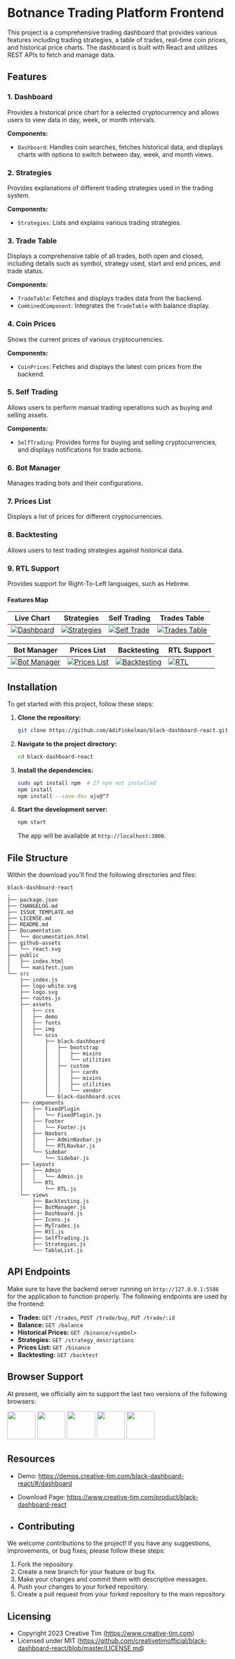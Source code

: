 # Botnance Trading Platform Frontend
This project is a comprehensive trading dashboard that provides various features including trading strategies, a table of trades, real-time coin prices, and historical price charts. The dashboard is built with React and utilizes REST APIs to fetch and manage data.

## Features

### 1. Dashboard
Provides a historical price chart for a selected cryptocurrency and allows users to view data in day, week, or month intervals.

**Components:**
- `Dashboard`: Handles coin searches, fetches historical data, and displays charts with options to switch between day, week, and month views.

### 2. Strategies
Provides explanations of different trading strategies used in the trading system.

**Components:**
- `Strategies`: Lists and explains various trading strategies.

### 3. Trade Table
Displays a comprehensive table of all trades, both open and closed, including details such as symbol, strategy used, start and end prices, and trade status.

**Components:**
- `TradeTable`: Fetches and displays trades data from the backend.
- `CombinedComponent`: Integrates the `TradeTable` with balance display.

### 4. Coin Prices
Shows the current prices of various cryptocurrencies.

**Components:**
- `CoinPrices`: Fetches and displays the latest coin prices from the backend.

### 5. Self Trading
Allows users to perform manual trading operations such as buying and selling assets.

**Components:**
- `SelfTrading`: Provides forms for buying and selling cryptocurrencies, and displays notifications for trade actions.

### 6. Bot Manager
Manages trading bots and their configurations.

### 7. Prices List
Displays a list of prices for different cryptocurrencies.

### 8. Backtesting
Allows users to test trading strategies against historical data.

### 9. RTL Support
Provides support for Right-To-Left languages, such as Hebrew.

#### Features Map
| Live Chart                                                                                                             | Strategies                                                                                                            | Self Trading                                                                                                               | Trades Table                                                                                                                                                                                                                               |
| --------------------------------------------------------------------------------------------------------------------- | ----------------------------------------------------------------------------------------------------------------------- | -------------------------------------------------------------------------------------------------------------------- | ---------------------------------------------------------------------------------------------------------- 
| [![Dashboard](https://github.com/AdiFinkelman/black-dashboard-react/assets/126038641/73c65c03-45d1-4bdd-9ecc-15964bd68880)](http://localhost:3000/admin/dashboard) | [![Strategies](https://github.com/AdiFinkelman/black-dashboard-react/assets/126038641/50bf276c-541f-4f15-a8f3-b386b57a9d14)](http://localhost:3000/admin/strategies) | [![Self Trade](https://github.com/AdiFinkelman/black-dashboard-react/assets/126038641/f95ecbc3-6dee-4512-9fdb-d2b2a341cbe3)](http://localhost:3000/admin/self-trading) |[![Trades Table](https://github.com/AdiFinkelman/black-dashboard-react/assets/126038641/00aa5c68-2a43-4bf8-a654-06499d152c5e)](http://localhost:3000/admin/trades-table) |

| Bot Manager                                                                                                             | Prices List                                                                                                            | Backtesting                                                                                                               | RTL Support                                                                                                                                                                                                                               |
| --------------------------------------------------------------------------------------------------------------------- | ----------------------------------------------------------------------------------------------------------------------- | -------------------------------------------------------------------------------------------------------------------- | ---------------------------------------------------------------------------------------------------------- 
| [![Bot Manager](https://github.com/AdiFinkelman/black-dashboard-react/assets/126038641/b3fec77c-2cb2-490e-aaf7-172d00a7bc6f)](http://localhost:3000/admin/bots-manager) | [![Prices List](https://github.com/AdiFinkelman/black-dashboard-react/assets/126038641/4a482283-10cc-4519-a9c7-2a943cbad2b1)](http://localhost:3000/admin/tables) | [![Backtesting](https://github.com/AdiFinkelman/black-dashboard-react/assets/126038641/133ac3bd-5094-4297-b57f-4aa123626d06)](http://localhost:3000/admin/Backtesting) | [![RTL](https://github.com/AdiFinkelman/black-dashboard-react/assets/126038641/e42cfb6b-4306-477b-a1aa-8af0eef8a5fc)](http://localhost:3000/rtl/rtl-support)

## Installation

To get started with this project, follow these steps:

1. **Clone the repository:**

    ```bash
    git clone https://github.com/AdiFinkelman/black-dashboard-react.git
    ```

2. **Navigate to the project directory:**

    ```bash
    cd black-dashboard-react
    ```

3. **Install the dependencies:**

    ```bash
    sudo apt install npm  # If npm not installed
    npm install
    npm install --save-dev ajv@^7 
    ```

4. **Start the development server:**

    ```bash
    npm start
    ```

   The app will be available at `http://localhost:3000`.


## File Structure

Within the download you'll find the following directories and files:

```
black-dashboard-react
.
├── package.json
├── CHANGELOG.md
├── ISSUE_TEMPLATE.md
├── LICENSE.md
├── README.md
├── Documentation
│   └── documentation.html
├── github-assets
│   └── react.svg
├── public
│   ├── index.html
│   └── manifest.json
└── src
    ├── index.js
    ├── logo-white.svg
    ├── logo.svg
    ├── routes.js
    ├── assets
    │   ├── css
    │   ├── demo
    │   ├── fonts
    │   ├── img
    │   └── scss
    │       ├── black-dashboard
    │       │   ├── bootstrap
    │       │   │   ├── mixins
    │       │   │   └── utilities
    │       │   ├── custom
    │       │   │   ├── cards
    │       │   │   ├── mixins
    │       │   │   ├── utilities
    │       │   │   └── vendor
    │       └── black-dashboard.scss
    ├── components
    │   ├── FixedPlugin
    │   │   └── FixedPlugin.js
    │   ├── Footer
    │   │   └── Footer.js
    │   ├── Navbars
    │   │   ├── AdminNavbar.js
    │   │   └── RTLNavbar.js
    │   └── Sidebar
    │       └── Sidebar.js
    ├── layouts
    │   ├── Admin
    │   │   └── Admin.js
    │   └── RTL
    │       └── RTL.js
    └── views
        ├── Backtesting.js
        ├── BotManager.js
        ├── Dashboard.js
        ├── Icons.js
        ├── MyTrades.js
        ├── Rtl.js
        ├── SelfTrading.js
        ├── Strategies.js 
        └── TableList.js
```
## API Endpoints

Make sure to have the backend server running on `http://127.0.0.1:5586` for the application to function properly. The following endpoints are used by the frontend:

- **Trades:** `GET /trades`, `POST /trade/buy`, `PUT /trade/:id`
- **Balance:** `GET /balance`
- **Historical Prices:** `GET /binance/<symbol>`
- **Strategies:** `GET /strategy_descriptions`
- **Prices List:** `GET /binance`
- **Backtesting:** `GET /backtest`

## Browser Support

At present, we officially aim to support the last two versions of the following browsers:

<img src="https://s3.amazonaws.com/creativetim_bucket/github/browser/chrome.png" width="64" height="64"> <img src="https://s3.amazonaws.com/creativetim_bucket/github/browser/firefox.png" width="64" height="64"> <img src="https://s3.amazonaws.com/creativetim_bucket/github/browser/edge.png" width="64" height="64"> <img src="https://s3.amazonaws.com/creativetim_bucket/github/browser/safari.png" width="64" height="64"> <img src="https://s3.amazonaws.com/creativetim_bucket/github/browser/opera.png" width="64" height="64">

## Resources

- Demo: https://demos.creative-tim.com/black-dashboard-react/#/dashboard
- Download Page: https://www.creative-tim.com/product/black-dashboard-react

- ## Contributing

We welcome contributions to the project! If you have any suggestions, improvements, or bug fixes, please follow these steps:

1. Fork the repository.
2. Create a new branch for your feature or bug fix.
3. Make your changes and commit them with descriptive messages.
4. Push your changes to your forked repository.
5. Create a pull request from your forked repository to the main repository.

## Licensing

- Copyright 2023 Creative Tim (https://www.creative-tim.com)
- Licensed under MIT (https://github.com/creativetimofficial/black-dashboard-react/blob/master/LICENSE.md)
